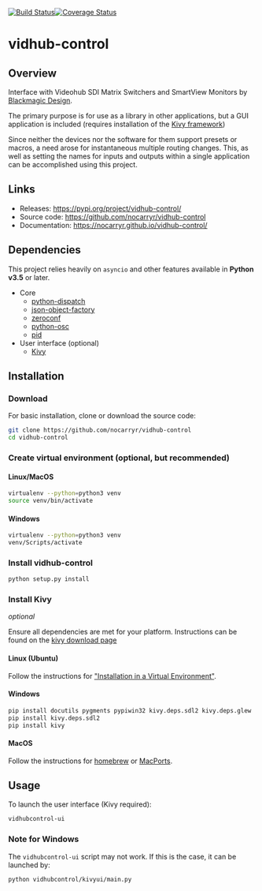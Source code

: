 [![Build Status](https://travis-ci.org/nocarryr/vidhub-control.svg?branch=master)](https://travis-ci.org/nocarryr/vidhub-control)[![Coverage Status](https://coveralls.io/repos/github/nocarryr/vidhub-control/badge.svg?branch=master)](https://coveralls.io/github/nocarryr/vidhub-control?branch=master)

# vidhub-control

## Overview

Interface with Videohub SDI Matrix Switchers and SmartView Monitors by
[Blackmagic Design](https://www.blackmagicdesign.com/).

The primary purpose is for use as a library in other applications, but a GUI
application is included (requires installation of the [Kivy framework](#install-kivy))

Since neither the devices nor the software for them support presets or macros,
a need arose for instantaneous multiple routing changes.  This, as well as
setting the names for inputs and outputs within a single application can be
accomplished using this project.

## Links

* Releases:
    https://pypi.org/project/vidhub-control/
* Source code:
    https://github.com/nocarryr/vidhub-control
* Documentation:
    https://nocarryr.github.io/vidhub-control/

## Dependencies

This project relies heavily on `asyncio` and other features available in
**Python v3.5** or later.

* Core
  * [python-dispatch](https://pypi.org/project/python-dispatch/)
  * [json-object-factory](https://pypi.org/project/json-object-factory/)
  * [zeroconf](https://pypi.org/project/zeroconf/)
  * [python-osc](https://pypi.org/project/python-osc/)
  * [pid](https://pypi.org/project/pid/)
* User interface (optional)
  * [Kivy](http://kivy.org/)

## Installation

### Download

For basic installation, clone or download the source code:
```bash
git clone https://github.com/nocarryr/vidhub-control
cd vidhub-control
```

### Create virtual environment (optional, but recommended)

#### Linux/MacOS
```bash
virtualenv --python=python3 venv
source venv/bin/activate
```

#### Windows
```bash
virtualenv --python=python3 venv
venv/Scripts/activate
```

### Install vidhub-control

```bash
python setup.py install
```

### Install Kivy

*optional*

Ensure all dependencies are met for your platform. Instructions can be found
on the [kivy download page](https://kivy.org/#download)

#### Linux (Ubuntu)

Follow the instructions for ["Installation in a Virtual Environment"](https://kivy.org/docs/installation/installation-linux.html#installation-in-a-virtual-environment).

#### Windows

```bash
pip install docutils pygments pypiwin32 kivy.deps.sdl2 kivy.deps.glew
pip install kivy.deps.sdl2
pip install kivy
```

#### MacOS

Follow the instructions for [homebrew](https://kivy.org/docs/installation/installation-osx.html#using-homebrew-with-pip) or [MacPorts](https://kivy.org/docs/installation/installation-osx.html#using-macports-with-pip).

## Usage

To launch the user interface (Kivy required):

```bash
vidhubcontrol-ui
```

### Note for Windows

The `vidhubcontrol-ui` script may not work. If this is the case, it can be
launched by:
```bash
python vidhubcontrol/kivyui/main.py
```
